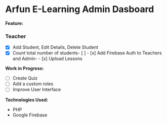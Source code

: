 # Arfun E-Learning Admin Dasboard #

**Feature:**
### Teacher
- [x] Add Student, Edit Details, Delete Student
- [x] Count total number of students- [ ] - [x] Add Firebase Auth to Teachers and Admin- - [x] Upload Lessons 

**Work in Progress:**
- [ ] Create Quiz
- [ ] Add a custom roles
- [ ] Improve User Interface

**Technologies Used:**
- PHP 
- Google Firebase